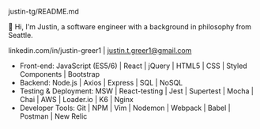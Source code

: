 justin-tg/README.md
 
👋 Hi, I'm Justin, a software engineer with a background in philosophy from Seattle.

linkedin.com/in/justin-greer1 | justin.t.greer1@gmail.com

  - Front-end: JavaScript (ES5/6) | React | jQuery | HTML5 | CSS | Styled Components | Bootstrap
  - Backend: Node.js | Axios | Express | SQL | NoSQL
  - Testing & Deployment: MSW | React-testing | Jest | Supertest | Mocha | Chai | AWS  | Loader.io | K6 | Nginx
  - Developer Tools: Git | NPM | Vim | Nodemon | Webpack | Babel | Postman | New Relic

